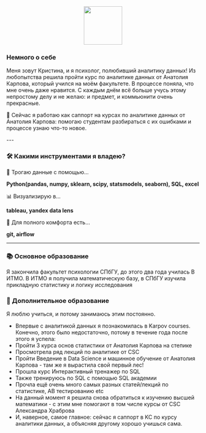 <div id="header" align="center">
  <img src="https://media.giphy.com/media/5PDOmkYeA8rdK/giphy.gif" width="100"/>
</div>

<div id="about" >
  
### Немного о себе
  Меня зовут Кристина, и я психолог, полюбивший аналитику данных! Из любопытства решила пройти курс по аналитике данных от Анатолия Карпова, который учился на моём факультете. В процессе поняла, что мне очень даже нравится. С каждым днём всё больше учусь этому непростому делу и не желаю: и предмет, и коммьюнити очень прекрасные.
  
  :sauropod: Сейчас я работаю как саппорт на курсах по аналитике данных от Анатолия Карпова: помогаю студентам разбираться с их ошибками и процессе узнаю что-то новое.
  
</div>


<div id="skills">
  --- 

### :hammer_and_wrench: Какими инструментами я владею?
   :telescope: Трогаю данные с помощью...
  
  <b> Python(pandas, numpy, sklearn, scipy,  statsmodels, seaborn), SQL, excel </b>
  
   :bar_chart: Визуализирую в...
  
  <b> tableau, yandex data lens </b>
  
   :saxophone: Для полного комфорта есть...
  
  <b> git, airflow </b>
  
  ---
### :books: Основное образование
  Я закончила факультет психологии СПбГУ, до этого два года училась В ИТМО. В ИТМО я получила математическую базу, в СПбГУ изучила прикладную статистику и логику исследования
  
### :scroll: Дополнительное образование
  Я люблю учиться, и потому занимаюсь этим постоянно. 
  - Впервые с аналитикой данных я познакомилась в Karpov courses. 
  Конечно, этого было недостаточно, потому в течение года после этого я успела:
  - Пройти 3 курса основ статистики от Анатолия Карпова на степике
  - Просмотрела ряд лекций по аналитике от CSC
  - Пройти Введение в Data Science и машинное обучение от Анатолия Карпова - там же я вырастила свой первый лес!
  - Прошла курс Интерактивный тренажер по SQL
  - Также тренируюсь по SQL с помощью SQL академии
  - Прочла ещё очень много самых разных статей/лекций по статистике, AB тестированию etc
  - На данный момент я решила снова обратиться к изучению высшей математики -  с этим мне помогают в том числе курсы от CSC Александра Храброва  
  - И, наверное, самое главное: сейчас я саппорт в KC по курсу аналитики данных, а объясняя другому хорошо учишься сама.
  
</div>



<!--
**KristinaBataeva/KristinaBataeva** is a ✨ _special_ ✨ repository because its `README.md` (this file) appears on your GitHub profile.

Here are some ideas to get you started:

- 🔭 I’m currently working on ...
- 🌱 I’m currently learning ...
- 👯 I’m looking to collaborate on ...
- 🤔 I’m looking for help with ...
- 💬 Ask me about ...
- 📫 How to reach me: ...
- 😄 Pronouns: ...
- ⚡ Fun fact: ...
-->

